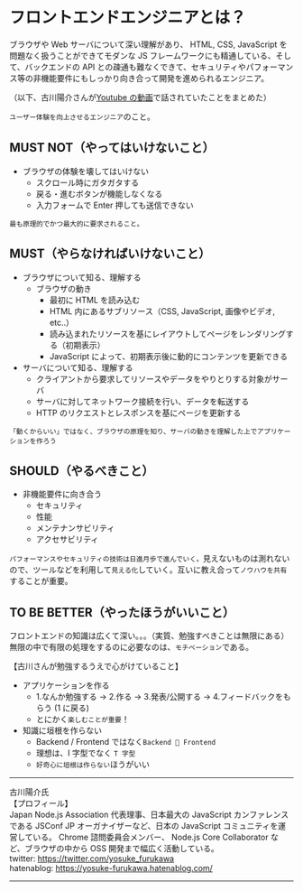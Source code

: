# フロントエンドエンジニアとは？

ブラウザや Web サーバについて深い理解があり、
HTML, CSS, JavaScript を問題なく扱うことができてモダンな JS フレームワークにも精通している、そして、バックエンドの API との疎通も難なくできて、セキュリティやパフォーマンス等の非機能要件にもしっかり向き合って開発を進められるエンジニア。

（以下、古川陽介さんが[Youtube の動画](https://www.youtube.com/watch?v=6cgCmLf71og&list=PLyIMkawalXXny_aF6my8j2K37j7ra2gEy)で話されていたことをまとめた）

`ユーザー体験を向上させるエンジニア`のこと。

## MUST NOT（やってはいけないこと）

- ブラウザの体験を壊してはいけない
  - スクロール時にガタガタする
  - 戻る・進むボタンが機能しなくなる
  - 入力フォームで Enter 押しても送信できない

`最も原理的でかつ最大的に要求されること。`

## MUST（やらなければいけないこと）

- ブラウザについて知る、理解する
  - ブラウザの動き
    - 最初に HTML を読み込む
    - HTML 内にあるサブリソース（CSS, JavaScript, 画像やビデオ, etc..）
    - 読み込まれたリソースを基にレイアウトしてページをレンダリングする（初期表示）
    - JavaScript によって、初期表示後に動的にコンテンツを更新できる
- サーバについて知る、理解する
  - クライアントから要求してリソースやデータをやりとりする対象がサーバ
  - サーバに対してネットワーク接続を行い、データを転送する
  - HTTP のリクエストとレスポンスを基にページを更新する

`「動くからいい」ではなく、ブラウザの原理を知り、サーバの動きを理解した上でアプリケーションを作ろう`

## SHOULD（やるべきこと）

- 非機能要件に向き合う
  - セキュリティ
  - 性能
  - メンテナンサビリティ
  - アクセサビリティ

`パフォーマンスやセキュリティの技術は日進月歩で進んでいく。`見えないものは測れないので、ツールなどを利用して`見える化`していく。互いに教え合って`ノウハウを共有`することが重要。

## TO BE BETTER（やったほうがいいこと）

フロントエンドの知識は広くて深い。。。（実質、勉強すべきことは無限にある）  
無限の中で有限の処理をするのに必要なのは、`モチベーション`である。

【古川さんが勉強するうえで心がけていること】

- アプリケーションを作る
  - 1.なんか勉強する -> 2.作る -> 3.発表/公開する -> 4.フィードバックをもらう (1 に戻る)
  - とにかく`楽しむことが重要`！
- 知識に垣根を作らない
  - Backend / Frontend ではなく`Backend 💚 Frontend`
  - 理想は、I 字型でなく `T 字型`
  - `好奇心に垣根は作らない`ほうがいい

---

古川陽介氏  
【プロフィール】  
Japan Node.js Association 代表理事、日本最大の JavaScript カンファレンスである JSConf JP オーガナイザーなど、日本の JavaScript コミュニティを運営している。 Chrome 諮問委員会メンバー、 Node.js Core Collaborator など、ブラウザの中から OSS 開発まで幅広く活動している。  
twitter: https://twitter.com/yosuke_furukawa  
hatenablog: https://yosuke-furukawa.hatenablog.com/

---
